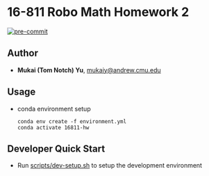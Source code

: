 # 16-811 Robo Math Homework 2

[![pre-commit](https://github.com/Tom-Notch/16-811-HW/actions/workflows/pre-commit.yml/badge.svg)](https://github.com/Tom-Notch/16-811-HW/actions/workflows/pre-commit.yml)

## Author

- **Mukai (Tom Notch) Yu**, <mukaiy@andrew.cmu.edu>

## Usage

- conda environment setup

  ```Shell
  conda env create -f environment.yml
  conda activate 16811-hw
  ```

## Developer Quick Start

- Run [scripts/dev-setup.sh](scripts/dev-setup.sh) to setup the development environment
